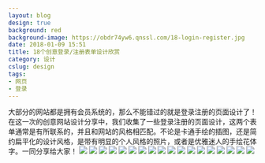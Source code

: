 ```yaml
---
layout: blog
design: true
background: red
background-image: https://obdr74yw6.qnssl.com/18-login-register.jpg
date: 2018-01-09 15:51
title: 18个创意登录/注册表单设计欣赏
category: 设计
cslug: design
tags:
- 网页
- 登录
---
```


大部分的网站都是拥有会员系统的，那么不能错过的就是登录注册的页面设计了！在这一次的创意网站设计分享中，我们收集了一些登录注册的页面设计，这两个表单通常是有所联系的，并且和网站的风格相匹配。不论是卡通手绘的插图，还是简约扁平化的设计风格，是带有明显的个人风格的照片，或者是优雅迷人的手绘花体字。一同分享给大家！
![](https://ws1.sinaimg.cn/large/8792a736gy1feud27rv2kj20m70fsjyy.jpg)
![](https://ws1.sinaimg.cn/large/8792a736gy1feud27hjimj20m50fxq54.jpg)
![](https://ws1.sinaimg.cn/large/8792a736gy1feud27wd2bj20m60frn4w.jpg)
![](https://ws1.sinaimg.cn/large/8792a736gy1feud2807whj20m70fuwkv.jpg)
![](https://ws1.sinaimg.cn/large/8792a736gy1feud289p8cj20m80g0k1a.jpg)
![](https://ws1.sinaimg.cn/large/8792a736gy1feud27xdp9j20m20flgqc.jpg)
![](https://ws1.sinaimg.cn/large/8792a736gy1feud283tsaj20m60fxgqq.jpg)
![](https://ws1.sinaimg.cn/large/8792a736gy1feud28ays5j20m70fyn0m.jpg)
![](https://ws1.sinaimg.cn/large/8792a736gy1feud28jwddj20m80fytjc.jpg)
![](https://ws1.sinaimg.cn/large/8792a736gy1feud28im2rj20m50fzdjl.jpg)
![](https://ws1.sinaimg.cn/large/8792a736gy1feud290e78j20m40fw7en.jpg)
![](https://ws1.sinaimg.cn/large/8792a736gy1feud28mrrgj20m70fzn4u.jpg)
![](https://ws1.sinaimg.cn/large/8792a736gy1feud28ixd0j20m70fw41a.jpg)
![](https://ws1.sinaimg.cn/large/8792a736gy1feud28ycpwj20m80fzjxb.jpg)
![](https://ws1.sinaimg.cn/large/8792a736gy1feud28w7xbj20mb0d2775.jpg)
![](https://ws1.sinaimg.cn/large/8792a736gy1feud29744ij20m80fxgu8.jpg)
![](https://ws1.sinaimg.cn/large/8792a736gy1feud29cy37j20m60fz7i4.jpg)
![](https://ws1.sinaimg.cn/large/8792a736gy1feud295zmej20m40fwq7x.jpg)